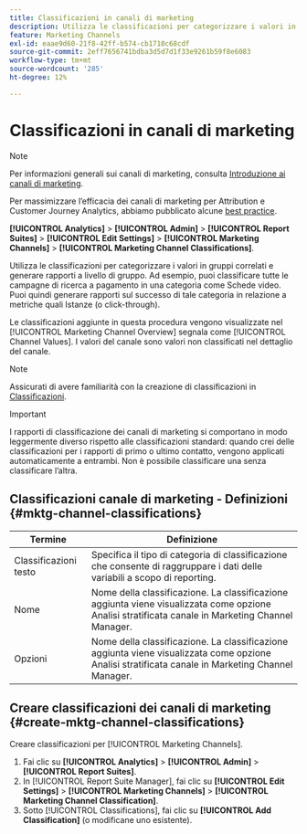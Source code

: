 ```yaml
---
title: Classificazioni in canali di marketing
description: Utilizza le classificazioni per categorizzare i valori in gruppi correlati e generare rapporti a livello di gruppo. Ad esempio, puoi classificare tutte le campagne di ricerca a pagamento in una categoria come Schede video. Puoi quindi generare rapporti sul successo di tale categoria in relazione a metriche quali Istanze (o click-through).
feature: Marketing Channels
exl-id: eaae9d60-21f8-42ff-b574-cb1710c68cdf
source-git-commit: 2eff7656741bdba3d5d7d1f33e9261b59f8e6083
workflow-type: tm+mt
source-wordcount: '285'
ht-degree: 12%

---
```


# Classificazioni in canali di marketing

>[!NOTE]
>
> Per informazioni generali sui canali di marketing, consulta [Introduzione ai canali di marketing](/help/components/c-marketing-channels/c-getting-started-mchannel.md).
>
> Per massimizzare l’efficacia dei canali di marketing per Attribution e Customer Journey Analytics, abbiamo pubblicato alcune [best practice](/help/components/c-marketing-channels/mchannel-best-practices.md).

**[!UICONTROL Analytics]** > **[!UICONTROL Admin]** > **[!UICONTROL Report Suites]** > **[!UICONTROL Edit Settings]** > **[!UICONTROL Marketing Channels]** > **[!UICONTROL Marketing Channel Classifications]**.

Utilizza le classificazioni per categorizzare i valori in gruppi correlati e generare rapporti a livello di gruppo. Ad esempio, puoi classificare tutte le campagne di ricerca a pagamento in una categoria come Schede video. Puoi quindi generare rapporti sul successo di tale categoria in relazione a metriche quali Istanze (o click-through).

Le classificazioni aggiunte in questa procedura vengono visualizzate nel [!UICONTROL Marketing Channel Overview] segnala come [!UICONTROL Channel Values]. I valori del canale sono valori non classificati nel dettaglio del canale.

>[!NOTE]
>
>Assicurati di avere familiarità con la creazione di classificazioni in [Classificazioni](/help/components/classifications/c-classifications.md).

>[!IMPORTANT]
>
>I rapporti di classificazione dei canali di marketing si comportano in modo leggermente diverso rispetto alle classificazioni standard: quando crei delle classificazioni per i rapporti di primo o ultimo contatto, vengono applicati automaticamente a entrambi. Non è possibile classificare una senza classificare l’altra.

## Classificazioni canale di marketing - Definizioni {#mktg-channel-classifications}

| Termine | Definizione |
|--- |--- |
| Classificazioni testo | Specifica il tipo di categoria di classificazione che consente di raggruppare i dati delle variabili a scopo di reporting. |
| Nome | Nome della classificazione. La classificazione aggiunta viene visualizzata come opzione Analisi stratificata canale in Marketing Channel Manager. |
| Opzioni | Nome della classificazione. La classificazione aggiunta viene visualizzata come opzione Analisi stratificata canale in Marketing Channel Manager. |

## Creare classificazioni dei canali di marketing {#create-mktg-channel-classifications}

Creare classificazioni per [!UICONTROL Marketing Channels].

1. Fai clic su **[!UICONTROL Analytics]** > **[!UICONTROL Admin]** > **[!UICONTROL Report Suites]**.
1. In [!UICONTROL Report Suite Manager], fai clic su **[!UICONTROL Edit Settings]** > **[!UICONTROL Marketing Channels]** > **[!UICONTROL Marketing Channel Classification]**.
1. Sotto [!UICONTROL Classifications], fai clic su **[!UICONTROL Add Classification]** (o modificane uno esistente).
